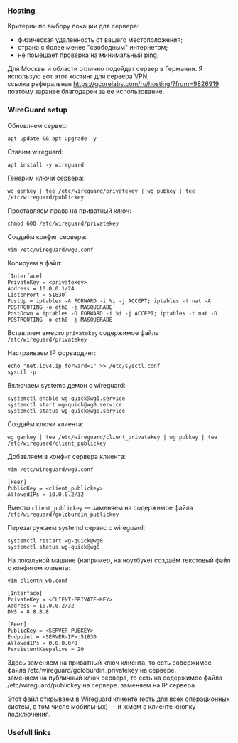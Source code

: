 ### Hosting
Критерии по выбору локации для сервера:
- физическая удаленность от вашего местоположения;
- страна с более менее "свободным" интернетом;  
- не помешает проверка на минимальный ping;
  
Для Москвы и области отлично подойдет сервер в Германии. Я использую вот этот хостинг для сервера VPN,  
ссылка реферальная https://gcorelabs.com/ru/hosting/?from=9826919 поэтому заранее благодарен за ее использование.
### WireGuard setup

Обновляем сервер:
```
apt update && apt upgrade -y
```

Ставим wireguard:
```
apt install -y wireguard
```

Генерим ключи сервера:
```
wg genkey | tee /etc/wireguard/privatekey | wg pubkey | tee /etc/wireguard/publickey
```

Проставляем права на приватный ключ:
```
chmod 600 /etc/wireguard/privatekey
```
Создаём конфиг сервера:
```
vim /etc/wireguard/wg0.conf
```
Копируем в файл:
```
[Interface]  
PrivateKey = <privatekey>
Address = 10.0.0.1/24
ListenPort = 51830`
PostUp = iptables -A FORWARD -i %i -j ACCEPT; iptables -t nat -A POSTROUTING -o eth0 -j MASQUERADE
PostDown = iptables -D FORWARD -i %i -j ACCEPT; iptables -t nat -D POSTROUTING -o eth0 -j MASQUERADE
```
Вставляем вместо `privatekey` содержимое файла `/etc/wireguard/privatekey`

Настраиваем IP форвардинг:
```
echo "net.ipv4.ip_forward=1" >> /etc/sysctl.conf
sysctl -p
```
Включаем systemd демон с wireguard:
```
systemctl enable wg-quick@wg0.service
systemctl start wg-quick@wg0.service
systemctl status wg-quick@wg0.service
```  
Создаём ключи клиента:
```
wg genkey | tee /etc/wireguard/client_privatekey | wg pubkey | tee /etc/wireguard/client_publickey
```
Добавляем в конфиг сервера клиента:
```
vim /etc/wireguard/wg0.conf
```
```
[Peer]
PublicKey = <client_publickey>
AllowedIPs = 10.0.0.2/32
```
Вместо `client_publickey`  — заменяем на содержимое файла `/etc/wireguard/goloburdin_publickey`

Перезагружаем systemd сервис с wireguard:
```
systemctl restart wg-quick@wg0
systemctl status wg-quick@wg0
```
На локальной машине (например, на ноутбуке) создаём текстовый файл с конфигом клиента:
```
vim clientn_wb.conf
```
```
[Interface]
PrivateKey = <CLIENT-PRIVATE-KEY>
Address = 10.0.0.2/32
DNS = 8.8.8.8

[Peer]
PublicKey = <SERVER-PUBKEY>
Endpoint = <SERVER-IP>:51830
AllowedIPs = 0.0.0.0/0
PersistentKeepalive = 20
```
Здесь <CLIENT-PRIVATE-KEY> заменяем на приватный ключ клиента, то есть содержимое 
файла /etc/wireguard/goloburdin_privatekey на сервере.  
<SERVER-PUBKEY> заменяем на публичный ключ сервера, то есть на содержимое 
файла /etc/wireguard/publickey на сервере. <SERVER-IP> заменяем на IP сервера. 

Этот файл открываем в Wireguard клиенте (есть для всех операционных систем, в том 
числе мобильных) — и жмем в клиенте кнопку подключения.

### Usefull links
  

